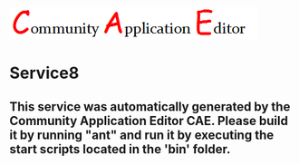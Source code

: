 ![CAE](https://github.com/PhilCAEOrg2/microservice-95/blob/master/img/logo.png)  

Service8
===================


This service was automatically generated by the Community Application Editor CAE. Please build it by running "ant" and run it by executing the start scripts located in the 'bin' folder.
---------------
